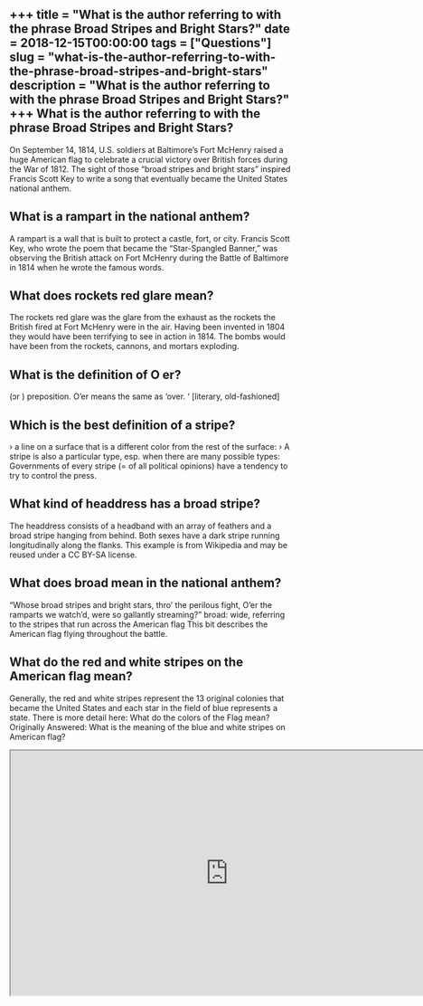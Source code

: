 +++
title = "What is the author referring to with the phrase Broad Stripes and Bright Stars?"
date = 2018-12-15T00:00:00
tags = ["Questions"]
slug = "what-is-the-author-referring-to-with-the-phrase-broad-stripes-and-bright-stars"
description = "What is the author referring to with the phrase Broad Stripes and Bright Stars?"
+++
What is the author referring to with the phrase Broad Stripes and Bright Stars?
-------------------------------------------------------------------------------

On September 14, 1814, U.S. soldiers at Baltimore’s Fort McHenry raised a huge American flag to celebrate a crucial victory over British forces during the War of 1812. The sight of those “broad stripes and bright stars” inspired Francis Scott Key to write a song that eventually became the United States national anthem.

What is a rampart in the national anthem?
-----------------------------------------

A rampart is a wall that is built to protect a castle, fort, or city. Francis Scott Key, who wrote the poem that became the “Star-Spangled Banner,” was observing the British attack on Fort McHenry during the Battle of Baltimore in 1814 when he wrote the famous words.

What does rockets red glare mean?
---------------------------------

The rockets red glare was the glare from the exhaust as the rockets the British fired at Fort McHenry were in the air. Having been invented in 1804 they would have been terrifying to see in action in 1814. The bombs would have been from the rockets, cannons, and mortars exploding.

What is the definition of O er?
-------------------------------

(ɔr ) preposition. O’er means the same as ‘over. ‘ \[literary, old-fashioned\]

Which is the best definition of a stripe?
-----------------------------------------

› a line on a surface that is a different color from the rest of the surface: › A stripe is also a particular type, esp. when there are many possible types: Governments of every stripe (= of all political opinions) have a tendency to try to control the press.

What kind of headdress has a broad stripe?
------------------------------------------

The headdress consists of a headband with an array of feathers and a broad stripe hanging from behind. Both sexes have a dark stripe running longitudinally along the flanks. This example is from Wikipedia and may be reused under a CC BY-SA license.

What does broad mean in the national anthem?
--------------------------------------------

“Whose broad stripes and bright stars, thro’ the perilous fight, O’er the ramparts we watch’d, were so gallantly streaming?” broad: wide, referring to the stripes that run across the American flag This bit describes the American flag flying throughout the battle.

What do the red and white stripes on the American flag mean?
------------------------------------------------------------

Generally, the red and white stripes represent the 13 original colonies that became the United States and each star in the field of blue represents a state. There is more detail here: What do the colors of the Flag mean? Originally Answered: What is the meaning of the blue and white stripes on American flag?

<iframe allow="accelerometer; autoplay; clipboard-write; encrypted-media; gyroscope; picture-in-picture" allowfullscreen="" class="__youtube_prefs__  epyt-is-override  no-lazyload" data-no-lazy="1" data-origheight="433" data-origwidth="770" data-skipgform_ajax_framebjll="" height="433" id="_ytid_20849" loading="lazy" src="https://www.youtube.com/embed/-LE3yAP4l-c?enablejsapi=1&autoplay=0&cc_load_policy=0&cc_lang_pref=&iv_load_policy=1&loop=0&modestbranding=0&rel=1&fs=1&playsinline=0&autohide=2&theme=dark&color=red&controls=1&" title="YouTube player" width="770"></iframe>